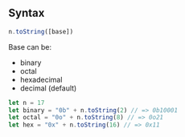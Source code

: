 ## Syntax

```js
n.toString([base])
```

Base can be:
- binary
- octal
- hexadecimal
- decimal (default)

```js
let n = 17
let binary = "0b" + n.toString(2) // => 0b10001
let octal = "0o" + n.toString(8) // => 0o21
let hex = "0x" + n.toString(16) // => 0x11
```